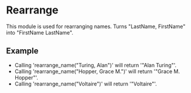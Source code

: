 Rearrange
=========

This module is used for rearranging names.
Turns "LastName, FirstName" into "FirstName LastName".

## Example

 * Calling 'rearrange_name("Turing, Alan")' will return '"Alan Turing"'.
 * Calling 'rearrange_name("Hopper, Grace M.")' will return '"Grace M. Hopper"'.
 * Calling 'rearrange_name("Voltaire")' will return '"Voltaire"'.
 
